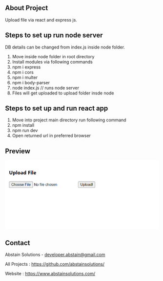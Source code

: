 ## About Project

Upload file via react and express js.

## Steps to set up run node server

DB details can be changed from index.js inside node folder. 

1. Move inside node folder in root directory
2. Install modules via following commands
3. npm i express
4. npm i cors
5. npm i multer
6. npm i body-parser
7. node index.js // runs node server
8. Files will get uploaded to upload folder insde node

## Steps to set up and run react app

1. Move into project main directory run following command
2. npm install
3. npm run dev 
4. Open returned url in preferred browser

## Preview

![Screenshot](screenshot.png)

## Contact

Abstain Solutions - developer.abstain@gmail.com

All Projects : https://github.com/abstainsolutions/

Website : https://www.abstainsolutions.com/
